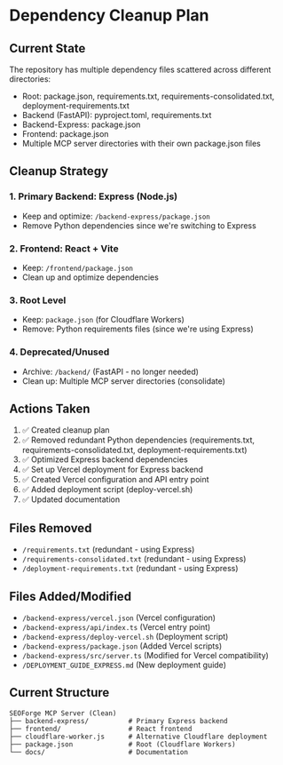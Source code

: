 # Dependency Cleanup Plan

## Current State
The repository has multiple dependency files scattered across different directories:
- Root: package.json, requirements.txt, requirements-consolidated.txt, deployment-requirements.txt
- Backend (FastAPI): pyproject.toml, requirements.txt
- Backend-Express: package.json
- Frontend: package.json
- Multiple MCP server directories with their own package.json files

## Cleanup Strategy

### 1. Primary Backend: Express (Node.js)
- Keep and optimize: `/backend-express/package.json`
- Remove Python dependencies since we're switching to Express

### 2. Frontend: React + Vite
- Keep: `/frontend/package.json`
- Clean up and optimize dependencies

### 3. Root Level
- Keep: `package.json` (for Cloudflare Workers)
- Remove: Python requirements files (since we're using Express)

### 4. Deprecated/Unused
- Archive: `/backend/` (FastAPI - no longer needed)
- Clean up: Multiple MCP server directories (consolidate)

## Actions Taken
1. ✅ Created cleanup plan
2. ✅ Removed redundant Python dependencies (requirements.txt, requirements-consolidated.txt, deployment-requirements.txt)
3. ✅ Optimized Express backend dependencies
4. ✅ Set up Vercel deployment for Express backend
5. ✅ Created Vercel configuration and API entry point
6. ✅ Added deployment script (deploy-vercel.sh)
7. ✅ Updated documentation

## Files Removed
- `/requirements.txt` (redundant - using Express)
- `/requirements-consolidated.txt` (redundant - using Express)
- `/deployment-requirements.txt` (redundant - using Express)

## Files Added/Modified
- `/backend-express/vercel.json` (Vercel configuration)
- `/backend-express/api/index.ts` (Vercel entry point)
- `/backend-express/deploy-vercel.sh` (Deployment script)
- `/backend-express/package.json` (Added Vercel scripts)
- `/backend-express/src/server.ts` (Modified for Vercel compatibility)
- `/DEPLOYMENT_GUIDE_EXPRESS.md` (New deployment guide)

## Current Structure
```
SEOForge MCP Server (Clean)
├── backend-express/          # Primary Express backend
├── frontend/                 # React frontend
├── cloudflare-worker.js      # Alternative Cloudflare deployment
├── package.json              # Root (Cloudflare Workers)
└── docs/                     # Documentation
```